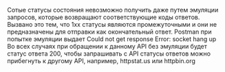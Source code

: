 Сотые статусы состояния невозможно получить даже путем эмуляции запросов, которые возвращают соответствующие коды ответов.
Вызвано это тем, что 1хх статусы являются промежуточными и они не предназначены для отправки как окончательный ответ. Postman при попытке эмуляции выдает
Could not get response
Error: socket hang up
Во всех случаях при обращении к данному API без эмуляции будет статус ответа 200, чтобы запрашивать с API статусы ответов можно прибегнуть к другому API, например, httpstat.us или httpbin.org
